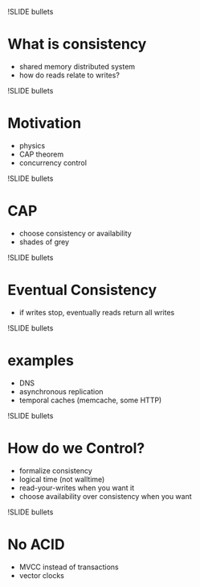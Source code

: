 !SLIDE bullets

# What is consistency #

* shared memory distributed system
* how do reads relate to writes?

!SLIDE bullets

# Motivation #

* physics
* CAP theorem
* concurrency control

!SLIDE bullets

# CAP #

* choose consistency or availability
* shades of grey

!SLIDE bullets

# Eventual Consistency #

* if writes stop, eventually reads return all writes

!SLIDE bullets

# examples #

* DNS
* asynchronous replication
* temporal caches (memcache, some HTTP)

!SLIDE bullets

# How do we Control? #

* formalize consistency
* logical time (not walltime)
* read-your-writes when you want it
* choose availability over consistency when you want

!SLIDE bullets

# No ACID #

* MVCC instead of transactions
* vector clocks
